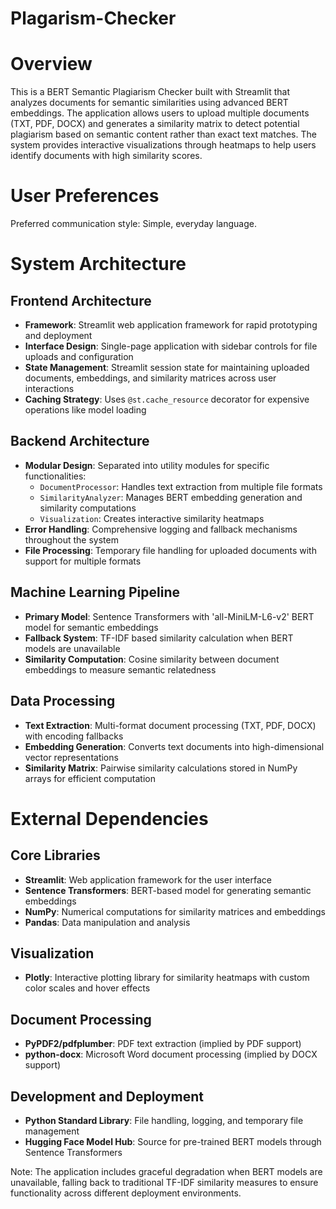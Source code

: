 # Plagarism-Checker

# Overview

This is a BERT Semantic Plagiarism Checker built with Streamlit that analyzes documents for semantic similarities using advanced BERT embeddings. The application allows users to upload multiple documents (TXT, PDF, DOCX) and generates a similarity matrix to detect potential plagiarism based on semantic content rather than exact text matches. The system provides interactive visualizations through heatmaps to help users identify documents with high similarity scores.

# User Preferences

Preferred communication style: Simple, everyday language.

# System Architecture

## Frontend Architecture
- **Framework**: Streamlit web application framework for rapid prototyping and deployment
- **Interface Design**: Single-page application with sidebar controls for file uploads and configuration
- **State Management**: Streamlit session state for maintaining uploaded documents, embeddings, and similarity matrices across user interactions
- **Caching Strategy**: Uses `@st.cache_resource` decorator for expensive operations like model loading

## Backend Architecture
- **Modular Design**: Separated into utility modules for specific functionalities:
  - `DocumentProcessor`: Handles text extraction from multiple file formats
  - `SimilarityAnalyzer`: Manages BERT embedding generation and similarity computations
  - `Visualization`: Creates interactive similarity heatmaps
- **Error Handling**: Comprehensive logging and fallback mechanisms throughout the system
- **File Processing**: Temporary file handling for uploaded documents with support for multiple formats

## Machine Learning Pipeline
- **Primary Model**: Sentence Transformers with 'all-MiniLM-L6-v2' BERT model for semantic embeddings
- **Fallback System**: TF-IDF based similarity calculation when BERT models are unavailable
- **Similarity Computation**: Cosine similarity between document embeddings to measure semantic relatedness

## Data Processing
- **Text Extraction**: Multi-format document processing (TXT, PDF, DOCX) with encoding fallbacks
- **Embedding Generation**: Converts text documents into high-dimensional vector representations
- **Similarity Matrix**: Pairwise similarity calculations stored in NumPy arrays for efficient computation

# External Dependencies

## Core Libraries
- **Streamlit**: Web application framework for the user interface
- **Sentence Transformers**: BERT-based model for generating semantic embeddings
- **NumPy**: Numerical computations for similarity matrices and embeddings
- **Pandas**: Data manipulation and analysis

## Visualization
- **Plotly**: Interactive plotting library for similarity heatmaps with custom color scales and hover effects

## Document Processing
- **PyPDF2/pdfplumber**: PDF text extraction (implied by PDF support)
- **python-docx**: Microsoft Word document processing (implied by DOCX support)

## Development and Deployment
- **Python Standard Library**: File handling, logging, and temporary file management
- **Hugging Face Model Hub**: Source for pre-trained BERT models through Sentence Transformers

Note: The application includes graceful degradation when BERT models are unavailable, falling back to traditional TF-IDF similarity measures to ensure functionality across different deployment environments.
